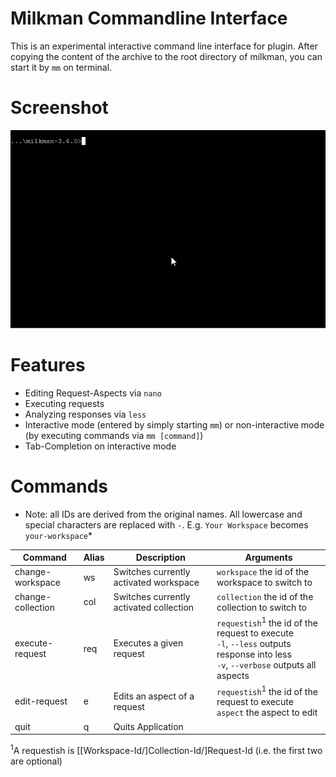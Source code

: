 # Milkman Commandline Interface

This is an experimental interactive command line interface for plugin. After copying the content of the archive to the root directory of milkman,
you can start it by `mm` on terminal.

# Screenshot

![img](/img/gif/cli.gif)


# Features

* Editing Request-Aspects via `nano`
* Executing requests
* Analyzing responses via `less`
* Interactive mode (entered by simply starting `mm`) or non-interactive mode (by executing commands via `mm [command]`)
* Tab-Completion on interactive mode

# Commands

* Note: all IDs are derived from the original names. All lowercase and special characters are replaced with `-`. E.g. `Your Workspace` becomes `your-workspace`*

| Command | Alias | Description | Arguments |
| ------ | --- |  -------  | ------ |
| change-workspace | ws | Switches currently activated workspace | `workspace` the id of the workspace to switch to | 
| change-collection | col | Switches currently activated collection | `collection`   the id of the collection to switch to |
| execute-request | req | Executes a given request | `requestish`<sup>1</sup>     the id of the request to execute<br>`-l`, `--less`      outputs response into less<br>`-v`, `--verbose`   outputs all aspects |
| edit-request | e | Edits an aspect of a request | `requestish`<sup>1</sup>   the id of the request to execute<br>`aspect`    the aspect to edit|
| quit | q | Quits Application | |

<sup>1</sup>A requestish is [[Workspace-Id/]Collection-Id/]Request-Id (i.e. the first two are optional)